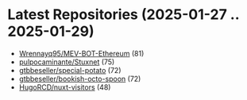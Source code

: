 # Latest Repositories (2025-01-27 .. 2025-01-29)

- [Wrennayq95/MEV-BOT-Ethereum](https://github.com/Wrennayq95/MEV-BOT-Ethereum) (81)
- [pulpocaminante/Stuxnet](https://github.com/pulpocaminante/Stuxnet) (75)
- [gtbbeseller/special-potato](https://github.com/gtbbeseller/special-potato) (72)
- [gtbbeseller/bookish-octo-spoon](https://github.com/gtbbeseller/bookish-octo-spoon) (72)
- [HugoRCD/nuxt-visitors](https://github.com/HugoRCD/nuxt-visitors) (48)
